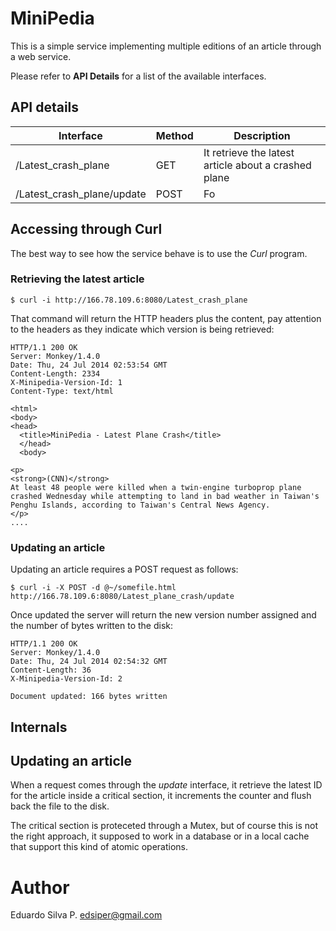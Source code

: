 # MiniPedia

This is a simple service implementing multiple editions of an article through
a web service.

Please refer to __API Details__ for a list of the available interfaces.

## API details

Interface | Method | Description |
----------|--------|-----|
/Latest_crash_plane| GET | It retrieve the latest article about a crashed plane   |
/Latest_crash_plane/update| POST | Fo |

## Accessing through Curl

The best way to see how the service behave is to use the _Curl_ program.

### Retrieving the latest article

```
$ curl -i http://166.78.109.6:8080/Latest_crash_plane
```

That command will return the HTTP headers plus the content, pay attention to the headers as they indicate which version is being retrieved:

```
HTTP/1.1 200 OK
Server: Monkey/1.4.0
Date: Thu, 24 Jul 2014 02:53:54 GMT
Content-Length: 2334
X-Minipedia-Version-Id: 1
Content-Type: text/html

<html>
<body>
<head>
  <title>MiniPedia - Latest Plane Crash</title>
  </head>
  <body>

<p>
<strong>(CNN)</strong>
At least 48 people were killed when a twin-engine turboprop plane crashed Wednesday while attempting to land in bad weather in Taiwan's Penghu Islands, according to Taiwan's Central News Agency.
</p>
....
```

### Updating an article

Updating an article requires a POST request as follows:

```
$ curl -i -X POST -d @~/somefile.html http://166.78.109.6:8080/Latest_plane_crash/update
```

Once updated the server will return the new version number assigned and the number of bytes written to the disk:

```
HTTP/1.1 200 OK
Server: Monkey/1.4.0
Date: Thu, 24 Jul 2014 02:54:32 GMT
Content-Length: 36
X-Minipedia-Version-Id: 2

Document updated: 166 bytes written
```

## Internals


## Updating an article

When a request comes through the _update_ interface, it retrieve the latest ID for the article inside a critical section, it increments the counter and flush back the file to the disk.

The critical section is proteceted through a Mutex, but of course this is not the right approach, it supposed to work in a database or in a local cache that support this kind of atomic operations.

Author
======
Eduardo Silva P. <edsiper@gmail.com>
